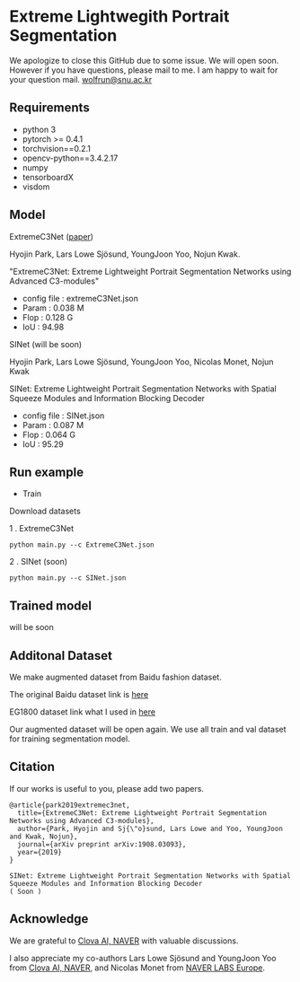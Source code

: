 # Extreme Lightwegith Portrait Segmentation


We apologize to close this GitHub due to some issue.
We will open soon.
However if you have questions, please mail to me.
I am happy to wait for your question mail.
wolfrun@snu.ac.kr

## Requirements

- python 3
- pytorch >= 0.4.1
- torchvision==0.2.1
- opencv-python==3.4.2.17
- numpy
- tensorboardX
- visdom

## Model
ExtremeC3Net ([paper](https://arxiv.org/abs/1908.03093))

Hyojin Park, Lars Lowe Sjösund, YoungJoon Yoo, Nojun Kwak.
 
"ExtremeC3Net: Extreme Lightweight Portrait Segmentation Networks using Advanced C3-modules"

- config file : extremeC3Net.json
- Param : 0.038 M
- Flop : 0.128 G
- IoU : 94.98

SINet (will be soon)

Hyojin Park, Lars Lowe Sjösund, YoungJoon Yoo, Nicolas Monet, Nojun Kwak

SINet: Extreme Lightweight Portrait Segmentation Networks with Spatial Squeeze Modules and Information Blocking Decoder

- config file : SINet.json
- Param : 0.087 M
- Flop : 0.064 G
- IoU : 95.29 
## Run example



- Train

Download datasets 


1 . ExtremeC3Net
   
```shell
python main.py --c ExtremeC3Net.json
```
2 . SINet (soon)
   
```shell
python main.py --c SINet.json
```
 
 
## Trained model

will be soon

## Additonal Dataset

We make augmented dataset from Baidu fashion dataset.

The original Baidu dataset link is [here](http://www.cbsr.ia.ac.cn/users/ynyu/dataset/)

EG1800 dataset link what I used in [here](https://drive.google.com/file/d/1QmMrv7h-NJHYMnFfsqzqAM8d-G1Tz7VV/view?usp=sharing) 

Our augmented dataset will be open again. 
We use all train and val dataset for training segmentation model. 

## Citation
If our works is useful to you, please add two papers.
```shell
@article{park2019extremec3net,
  title={ExtremeC3Net: Extreme Lightweight Portrait Segmentation Networks using Advanced C3-modules},
  author={Park, Hyojin and Sj{\"o}sund, Lars Lowe and Yoo, YoungJoon and Kwak, Nojun},
  journal={arXiv preprint arXiv:1908.03093},
  year={2019}
}

SINet: Extreme Lightweight Portrait Segmentation Networks with Spatial Squeeze Modules and Information Blocking Decoder
( Soon )

```

## Acknowledge
We are grateful to [Clova AI, NAVER](https://github.com/clovaai) with valuable discussions.

I also appreciate my co-authors Lars Lowe Sjösund and YoungJoon Yoo from  [Clova AI, NAVER](https://clova.ai/en/research/research-areas.html),
and  Nicolas Monet from [NAVER LABS Europe](https://europe.naverlabs.com/).
